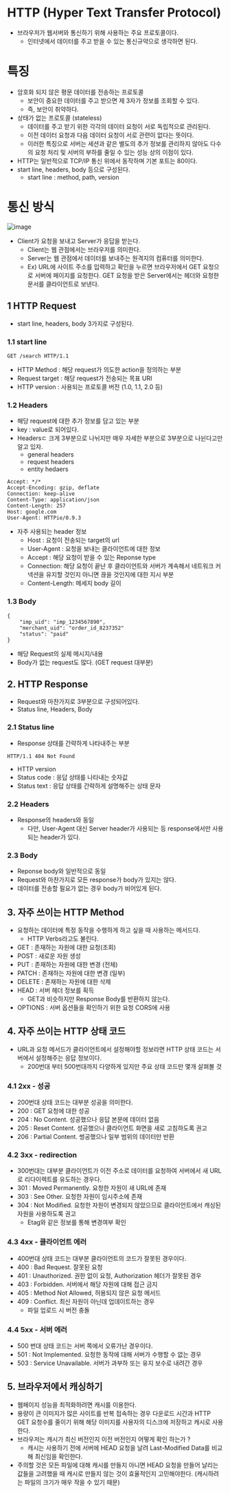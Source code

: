 # HTTP (Hyper Text Transfer Protocol)
- 브라우저가 웹서버와 통신하기 위해 사용하는 주요 프로토콜이다.
  - 인터넷에서 데이터를 주고 받을 수 있는 통신규약으로 생각하면 된다.

# 특징
- 암호화 되지 않은 평문 데이터를 전송하는 프로토콜
  - 보안이 중요한 데이터를 주고 받으면 제 3자가 정보를 조회할 수 있다.
  - 즉, 보안이 취약하다.
- 상태가 없는 프로토콜 (stateless)
  - 데이터를 주고 받기 위한 각각의 데이터 요청이 서로 독립적으로 관리된다.
  - 이전 데이터 요청과 다음 데이터 요청이 서로 관련이 없다는 뜻이다.
  - 이러한 특징으로 서버는 세션과 같은 별도의 추가 정보를 관리하지 않아도 다수의 요청 처리 및 서버의 부하를 줄일 수 있는 성능 상의 이점이 있다.
- HTTP는 일반적으로 TCP/IP 통신 위에서 동작하며 기본 포트는 80이다.
- start line, headers, body 등으로 구성된다.
  - start line : method, path, version

# 통신 방식
![image](https://user-images.githubusercontent.com/69780812/147432376-3483cb58-1a75-4cba-ae20-aad0651680c6.png)
- Client가 요청을 보내고 Server가 응답을 받는다.
  - Client는 웹 관점에서는 브라우저를 의미한다.
  - Server는 웹 관점에서 데이터를 보내주는 원격지의 컴퓨터를 의미한다.
  - Ex) URL에 사이트 주소를 입력하고 확인을 누르면 브라우저에서 GET 요청으로 서버에 페이지를 요청한다. GET 요청을 받은 Server에서는 헤더와 요청한 문서를 클라이언트로 보낸다.

## 1 HTTP Request
- start line, headers, body 3가지로 구성된다.

### 1.1 start line
```
GET /search HTTP/1.1
```
- HTTP Method : 해당 request가 의도한 action을 정의하는 부분
- Request target : 해당 request가 전송되는 목표 URI
- HTTP version : 사용되는 프로토콜 버전 (1.0, 1.1, 2.0 등)

### 1.2 Headers
- 해당 request에 대한 추가 정보를 담고 있는 부분
- key : value로 되어있다.
- Headersㄷ 크게 3부분으로 나뉘지만 매우 자세한 부분으로 3부분으로 나뉜다고만 알고 있자.
  - general headers
  - request headers
  - entity hedaers

```
Accept: */*
Accept-Encoding: gzip, deflate
Connection: keep-alive
Content-Type: application/json
Content-Length: 257
Host: google.com
User-Agent: HTTPie/0.9.3
```
- 자주 사용되는 header 정보
  - Host : 요청이 전송되는 target의 url
  - User-Agent : 요청을 보내는 클라이언트에 대한 정보
  - Accept : 해당 요청이 받을 수 있는 Reponse type
  - Connection: 해당 요청이 끝난 후 클라이언트와 서버가 계속해서 네트워크 커넥션을 유지할 것인지 아니면 끊을 것인지에 대한 지시 부분
  - Content-Length: 메세지 body 길이

### 1.3 Body
```
{
    "imp_uid": "imp_1234567890",
    "merchant_uid": "order_id_8237352"
    "status": "paid"
}
```
- 해당 Request의 실제 메시지/내용
- Body가 없는 request도 많다. (GET request 대부분)

## 2. HTTP Response
- Request와 마찬가지로 3부분으로 구성되어있다.
- Status line, Headers, Body

### 2.1 Status line
- Response 상태를 간략하게 나타내주는 부분
```
HTTP/1.1 404 Not Found
```
- HTTP version
- Status code : 응답 상태를 나타내는 숫자값
- Status text : 응답 상태를 간략하게 설명해주는 상태 문자

### 2.2 Headers
- Response의 headers와 동일
  - 다만, User-Agent 대신 Server header가 사용되는 등 response에서만 사용되는 header가 있다.

### 2.3 Body
- Reponse body와 일반적으로 동일
- Request와 마찬가지로 모든 response가 body가 있지는 않다.
- 데이터를 전송할 필요가 없는 경우 body가 비어있게 된다.

## 3. 자주 쓰이는 HTTP Method
- 요청하는 데이터에 특정 동작을 수행하게 하고 싶을 때 사용하는 메서드다.
  - HTTP Verbs라고도 불린다.
- GET : 존재하는 자원에 대한 요청(조회)
- POST : 새로운 자원 생성
- PUT : 존재하는 자원에 대한 변경 (전체)
- PATCH : 존재하는 자원에 대한 변경 (일부)
- DELETE : 존재하는 자원에 대한 삭제
- HEAD : 서버 헤더 정보를 획득
  - GET과 비슷하지만 Response Body를 반환하지 않는다.
- OPTIONS : 서버 옵션들을 확인하기 위한 요청 CORS에 사용

## 4. 자주 쓰이는 HTTP 상태 코드
- URL과 요청 메서드가 클라이언트에서 설정해야할 정보라면 HTTP 상태 코드는 서버에서 설정해주는 응답 정보이다.
  - 200번대 부터 500번대까지 다양하게 있지만 주요 상태 코드만 몇개 살펴볼 것

### 4.1 2xx - 성공
- 200번대 상태 코드는 대부분 성공을 의미한다.
- 200 : GET 요청에 대한 성공
- 204 : No Content. 성공했으나 응답 본문에 데이터 없음
- 205 : Reset Content. 성공했으나 클라이언트 화면을 새로 고침하도록 권고
- 206 : Partial Content. 썽공했으나 일부 범위의 데이터만 반환

### 4.2 3xx - redirection
- 300번대는 대부분 클라이언트가 이전 주소로 데이터를 요청하여 서버에서 새 URL로 리다이렉트를 유도하는 경우다.
- 301 : Moved Permanently. 요청한 자원이 새 URL에 존재
- 303 : See Other. 요청한 자원이 임시주소에 존재
- 304 : Not Modified. 요청한 자원이 변경되지 않았으므로 클라이언트에서 캐싱된 자원을 사용하도록 권고
  - Etag와 같은 정보를 통해 변경여부 확인

### 4.3 4xx - 클라이언트 에러
- 400번대 상태 코드는 대부분 클라이언트의 코드가 잘못된 경우이다.
- 400 : Bad Request. 잘못된 요청
- 401 : Unauthorized. 권한 없이 요청, Authorization 헤더가 잘못된 경우
- 403 : Forbidden. 서버에서 해당 자원에 대해 접근 금지
- 405 : Method Not Allowed, 허용되지 않은 요청 메서드
- 409 : Conflict. 최신 자원이 아닌데 업데이트하는 경우
  - 파일 업로드 시 버전 충돌

### 4.4 5xx - 서버 에러
- 500 번대 상태 코드는 서버 쪽에서 오류가난 경우이다.
- 501 : Not Implemented. 요청한 동작에 대해 서버가 수행할 수 없는 경우
- 503 : Service Unavailable. 서버가 과부하 또는 유지 보수로 내려간 경우

## 5. 브라우저에서 캐싱하기
- 웹페이지 성능을 최적화하려면 캐시를 이용한다.
- 용량이 큰 이미지가 많은 사이트를 반복 접속하는 경우 다운로드 시간과 HTTP GET 요청수를 줄이기 위해 해당 이미지를 사용자의 디스크에 저장하고 캐시로 사용한다.
- 브라우저는 캐시가 최신 버전인지 이전 버전인지 어떻게 확인 하는가 ?
  - 캐시는 사용하기 전에 서버에 HEAD 요청을 날려 Last-Modified Data를 비교해 최신임을 확인한다.
- 주의할 것은 모든 파일에 대해 캐시를 만들지 아니면 HEAD 요청을 만들어 날리는 값들을 고려했을 때 캐시로 만들지 않는 것이 효율적인지 고민해야한다. (캐시하려는 파일의 크기가 매우 작을 수 있기 때문)